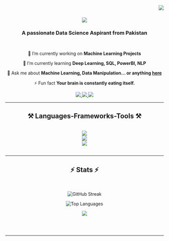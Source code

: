 <img align="right" src="https://visitor-badge.laobi.icu/badge?page_id=MuskanSaleh.MuskanSaleh" />

<h1 align="center">
    <img src="https://readme-typing-svg.herokuapp.com/?font=Righteous&size=40&center=true&vCenter=true&width=500&height=70&duration=4000&lines=Hi+There!+👋;+I'm+Muskan+Saleh!;" />
</h1>

<h3 align="center">A passionate Data Science Aspirant from Pakistan</h3>

<br/>

<div align="center">
 
 🔭 I’m currently working on **Machine Learning Projects**
 
 🌱 I’m currently learning **Deep Learning, SQL, PowerBI, NLP**

💬 Ask me about **Machine Learning, Data Manipulation... or anything [here](https://github.com/MuskanSaleh/MuskanSaleh/issues)**

⚡ Fun fact **Your brain is constantly eating itself.**

</div>
 
<div align="center"> 
  <a href="mailto:rosemiki38@gmail.com">
    <img src="https://img.shields.io/badge/Gmail-333333?style=for-the-badge&logo=gmail&logoColor=red" />
  </a>
  <a href="https://www.linkedin.com/in/muskan-saleh-731b59231/" target="_blank">
    <img src="https://img.shields.io/badge/LinkedIn-0077B5?style=for-the-badge&logo=linkedin&logoColor=white" target="_blank" />
  </a>
  <a href="https://MuskanSaleh.github.io" target="_blank">
     <img src="https://img.shields.io/badge/Portfolio-FF5722?style=for-the-badge&logo=todoist&logoColor=white" target="_blank" />
  </a>
</div>

<hr/>

<h2 align="center">⚒️ Languages-Frameworks-Tools ⚒️</h2>
<br/>
<div align="center">
    <img src="https://skillicons.dev/icons?i=ai,vscode,github,anaconda,idea,ps" /><br>
    <img src="https://skillicons.dev/icons?i=cpp,python,java,git,html" /><br>
    <img src="https://skillicons.dev/icons?i=sklearn,tensorflow,mysql,mongodb,docker,kubernetes" /><br>
</div>

<br/>
<hr/>

<h2 align="center">⚡ Stats ⚡</h2>
<br>
<div align="center">


  
![GitHub Streak](https://github-readme-streak-stats.herokuapp.com/?user=MuskanSaleh&theme=gotham&hide_border=false&cache_seconds=21600)

![Top Languages](https://github-readme-stats.vercel.app/api/top-langs/?username=MuskanSaleh&theme=gotham&hide_border=false&include_all_commits=false&count_private=false&layout=compact&cache_seconds=21600)

<img src="https://github-profile-summary-cards.vercel.app/api/cards/profile-details?username=MuskanSaleh&theme=dark&cache_seconds=21600"/>


</div>

<br/><br/>

<hr/>

<br/>

